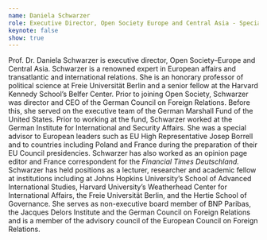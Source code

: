 ```yaml
---
name: Daniela Schwarzer
role: Executive Director, Open Society Europe and Central Asia - Special Advisor of the Conference
keynote: false
show: true
---
```


Prof. Dr. Daniela Schwarzer is executive director, Open Society–Europe and Central Asia. Schwarzer is a renowned expert in European affairs and transatlantic and international relations. She is an honorary professor of political science at Freie Universität Berlin and a senior fellow at the Harvard Kennedy School’s Belfer Center.
Prior to joining Open Society, Schwarzer was director and CEO of the German Council on Foreign Relations. Before this, she served on the executive team of the German Marshall Fund of the United States. Prior to working at the fund, Schwarzer worked at the German Institute for International and Security Affairs.
She was a special advisor to European leaders such as EU High Representative Josep Borrell and to countries including Poland and France during the preparation of their EU Council presidencies. Schwarzer has also worked as an opinion page editor and France correspondent for the _Financial Times Deutschland._
Schwarzer has held positions as a lecturer, researcher and academic fellow at institutions including at Johns Hopkins University’s School of Advanced International Studies, Harvard University’s Weatherhead Center for International Affairs, the Freie Universität Berlin, and the Hertie School of Governance. She serves as non-executive board member of BNP Paribas, the Jacques Delors Institute and the German Council on Foreign Relations and is a member of the advisory council of the European Council on Foreign Relations.